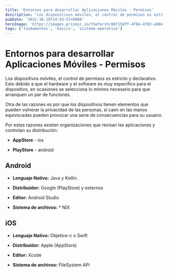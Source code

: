 ```yaml
---
title: 'Entornos para desarrollar Aplicaciones Móviles - Permisos'
description: 'Los dispositivos móviles, el control de permisos es estricto y declarativo.'
pubDate: '2022-10-19T14:54:57+0000'
heroImage: 'https://images.prismic.io/thefersh/86f15dff-4f8e-4f03-ab8e-5b0a339f114f_Protadas+blog+%281%29.png?auto=compress,format'
tags: ['fundamentos', 'basico', 'sistema-operativo']
---
```

# Entornos para desarrollar Aplicaciones Móviles - Permisos

Los dispositivos móviles, el control de permisos es estricto y declarativo.
Esto debido a que el hardware y el software es muy especifico para el dispositivo, en ocasiones se selecciona lo mínimo necesario para que arranquen un par de funciones.

Otra de las razones es por que los dispositivos tienen elementos que pueden vulnerar la privacidad de las personas, si caen en las manos equivocadas pueden provocar una serie de consecuencias para su usuario.

Por estas razones existen organizaciones que revisan las aplicaciones y controlan su distribución:

- **AppStore** - ios

- **PlayStore** - android

## Android

- **Lenguaje Nativo:** Java y Kotlin.

- **Distribuidor:** Google (PlayStore) y externos

- **Editor:** Android Studio

- **Sistema de archivos:** * NIX

## iOS

- **Lenguaje Nativo:** Objetice-c o Swift

- **Distribuidor:** Apple (AppStore)

- **Editor:** Xcode

- **Sistema de archivos:** FileSystem APi
